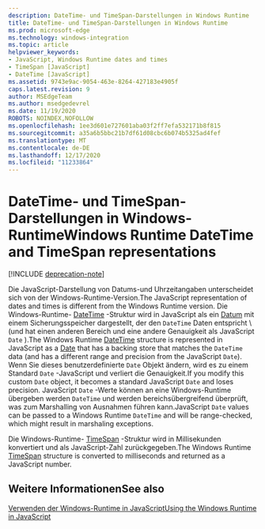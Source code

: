 ```yaml
---
description: DateTime- und TimeSpan-Darstellungen in Windows Runtime
title: DateTime- und TimeSpan-Darstellungen in Windows Runtime
ms.prod: microsoft-edge
ms.technology: windows-integration
ms.topic: article
helpviewer_keywords:
- JavaScript, Windows Runtime dates and times
- TimeSpan [JavaScript]
- DateTime [JavaScript]
ms.assetid: 9743e9ac-9054-463e-8264-427183e4905f
caps.latest.revision: 9
author: MSEdgeTeam
ms.author: msedgedevrel
ms.date: 11/19/2020
ROBOTS: NOINDEX,NOFOLLOW
ms.openlocfilehash: 1ee3d601e727601aba03f2ff7efa532171b8f815
ms.sourcegitcommit: a35a6b5bbc21b7df61d08cbc6b074b5325ad4fef
ms.translationtype: MT
ms.contentlocale: de-DE
ms.lasthandoff: 12/17/2020
ms.locfileid: "11233864"
---
```

# <span data-ttu-id="f0e32-103">DateTime- und TimeSpan-Darstellungen in Windows-Runtime</span><span class="sxs-lookup"><span data-stu-id="f0e32-103">Windows Runtime DateTime and TimeSpan representations</span></span>  

[!INCLUDE [deprecation-note](../includes/legacy-edge-note.md)]  

<span data-ttu-id="f0e32-104">Die JavaScript-Darstellung von Datums-und Uhrzeitangaben unterscheidet sich von der Windows-Runtime-Version.</span><span class="sxs-lookup"><span data-stu-id="f0e32-104">The JavaScript representation of dates and times is different from the Windows Runtime version.</span></span>  <span data-ttu-id="f0e32-105">Die Windows-Runtime- [DateTime][UwpWindowsFoundationDatetime] -Struktur wird in JavaScript als ein [Datum][MDNDate] mit einem Sicherungsspeicher dargestellt, der den `DateTime` Daten entspricht \ (und hat einen anderen Bereich und eine andere Genauigkeit als JavaScript `Date` \).</span><span class="sxs-lookup"><span data-stu-id="f0e32-105">The Windows Runtime [DateTime][UwpWindowsFoundationDatetime] structure is represented in JavaScript as a [Date][MDNDate] that has a backing store that matches the `DateTime` data \(and has a different range and precision from the JavaScript `Date`\).</span></span>  <span data-ttu-id="f0e32-106">Wenn Sie dieses benutzerdefinierte `Date` Objekt ändern, wird es zu einem Standard `Date` -JavaScript und verliert die Genauigkeit.</span><span class="sxs-lookup"><span data-stu-id="f0e32-106">If you modify this custom `Date` object, it becomes a standard JavaScript `Date` and loses precision.</span></span>  <span data-ttu-id="f0e32-107">JavaScript `Date` -Werte können an eine Windows-Runtime übergeben werden `DateTime` und werden bereichsübergreifend überprüft, was zum Marshalling von Ausnahmen führen kann.</span><span class="sxs-lookup"><span data-stu-id="f0e32-107">JavaScript `Date` values can be passed to a Windows Runtime `DateTime` and will be range-checked, which might result in marshaling exceptions.</span></span>  

 <span data-ttu-id="f0e32-108">Die Windows-Runtime- [TimeSpan][UwpWindowsFoundationTimespan] -Struktur wird in Millisekunden konvertiert und als JavaScript-Zahl zurückgegeben.</span><span class="sxs-lookup"><span data-stu-id="f0e32-108">The Windows Runtime [TimeSpan][UwpWindowsFoundationTimespan] structure is converted to milliseconds and returned as a JavaScript number.</span></span>  

## <span data-ttu-id="f0e32-109">Weitere Informationen</span><span class="sxs-lookup"><span data-stu-id="f0e32-109">See also</span></span>  

[<span data-ttu-id="f0e32-110">Verwenden der Windows-Runtime in JavaScript</span><span class="sxs-lookup"><span data-stu-id="f0e32-110">Using the Windows Runtime in JavaScript</span></span>][WindowsRuntimeJavascript]  

<!-- links -->  

[WindowsRuntimeJavascript]: ./using-the-windows-runtime-in-javascript.md "Verwenden der Windows-Runtime in JavaScript | Microsoft docs"  

[UwpWindowsFoundationDatetime]: /uwp/api/Windows.Foundation.DateTime "DateTime-Struktur | Microsoft docs"  
[UwpWindowsFoundationTimespan]: /uwp/api/windows.foundation.timespan "TimeSpan-Struktur | Microsoft docs"  

[MDNDate]: https://developer.mozilla.org/docs/Web/JavaScript/Reference/Global_Objects/Date "Datum | MDN"  
